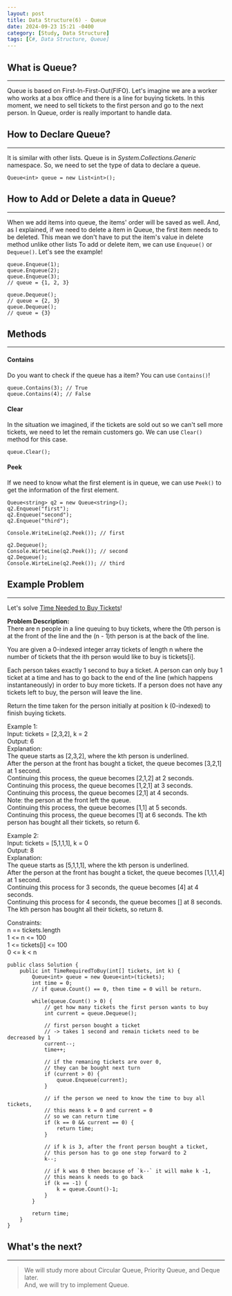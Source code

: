 ```yaml
---
layout: post
title: Data Structure(6) - Queue
date: 2024-09-23 15:21 -0400
category: [Study, Data Structure]
tags: [C#, Data Structure, Queue]
---
```


## What is Queue?
---
Queue is based on First-In-First-Out(FIFO). Let's imagine we are a worker who works at a box office and there is a line for buying tickets. In this moment, we need to sell tickets to the first person and go to the next person. In Queue, order is really important to handle data.

## How to Declare Queue?
---
It is similar with other lists. Queue is in _System.Collections.Generic_ namespace. So, we need to set the type of data to declare a queue.
```shell
Queue<int> queue = new List<int>();
```

## How to Add or Delete a data in Queue?
---
When we add items into queue, the items' order will be saved as well. And, as I explained, if we need to delete a item in Queue, the first item needs to be deleted. This mean we don't have to put the item's value in delete method unlike other lists To add or delete item, we can use `Enqueue()` or `Dequeue()`. Let's see the example!
```shell
queue.Enqueue(1);
queue.Enqueue(2);
queue.Enqueue(3);
// queue = {1, 2, 3}

queue.Dequeue();
// queue = {2, 3}
queue.Dequeue();
// queue = {3}
```

## Methods
---
#### Contains
Do you want to check if the queue has a item? You can use `Contains()`!
```shell
queue.Contains(3); // True
queue.Contains(4); // False
```

#### Clear
In the situation we imagined, if the tickets are sold out so we can't sell more tickets, we need to let the remain customers go. We can use `Clear()` method for this case.
```shell
queue.Clear();
```

#### Peek
If we need to know what the first element is in queue, we can use `Peek()` to get the information of the first element.
```shell
Queue<string> q2 = new Queue<string>();
q2.Enqueue("first");
q2.Enqueue("second");
q2.Enqueue("third");

Console.WriteLine(q2.Peek()); // first

q2.Dequeue();
Console.WirteLine(q2.Peek()); // second
q2.Dequeue();
Console.WirteLine(q2.Peek()); // third
```

## Example Problem
---
Let's solve [Time Needed to Buy Tickets](https://leetcode.com/problems/time-needed-to-buy-tickets/description/)!

**Problem Description:**  
There are n people in a line queuing to buy tickets, where the 0th person is at the front of the line and the (n - 1)th person is at the back of the line.

You are given a 0-indexed integer array tickets of length n where the number of tickets that the ith person would like to buy is tickets[i].

Each person takes exactly 1 second to buy a ticket. A person can only buy 1 ticket at a time and has to go back to the end of the line (which happens instantaneously) in order to buy more tickets. If a person does not have any tickets left to buy, the person will leave the line.

Return the time taken for the person initially at position k (0-indexed) to finish buying tickets.

Example 1:   
Input: tickets = [2,3,2], k = 2   
Output: 6   
Explanation:   
The queue starts as [2,3,2], where the kth person is underlined.   
After the person at the front has bought a ticket, the queue becomes [3,2,1] at 1 second.   
Continuing this process, the queue becomes [2,1,2] at 2 seconds.   
Continuing this process, the queue becomes [1,2,1] at 3 seconds.   
Continuing this process, the queue becomes [2,1] at 4 seconds.    
Note: the person at the front left the queue.   
Continuing this process, the queue becomes [1,1] at 5 seconds.   
Continuing this process, the queue becomes [1] at 6 seconds. The kth person has bought all their tickets, so return 6.

Example 2:   
Input: tickets = [5,1,1,1], k = 0   
Output: 8   
Explanation:   
The queue starts as [5,1,1,1], where the kth person is underlined.   
After the person at the front has bought a ticket, the queue becomes [1,1,1,4] at 1 second.   
Continuing this process for 3 seconds, the queue becomes [4] at 4 seconds.   
Continuing this process for 4 seconds, the queue becomes [] at 8 seconds. The kth person has bought all their tickets, so return 8.
 
Constraints:   
n == tickets.length   
1 <= n <= 100   
1 <= tickets[i] <= 100   
0 <= k < n   

```shell
public class Solution {
    public int TimeRequiredToBuy(int[] tickets, int k) {
        Queue<int> queue = new Queue<int>(tickets);
        int time = 0;
        // if queue.Count() == 0, then time = 0 will be return.
        
        while(queue.Count() > 0) {
            // get how many tickets the first person wants to buy
            int current = queue.Dequeue();
            
            // first person bought a ticket
            // -> takes 1 second and remain tickets need to be decreased by 1
            current--;
            time++;
            
            // if the remaning tickets are over 0,
            // they can be bought next turn
            if (current > 0) {
                queue.Enqueue(current);
            }
            
            // if the person we need to know the time to buy all tickets,
            // this means k = 0 and current = 0
            // so we can return time
            if (k == 0 && current == 0) {
                return time;
            }

            // if k is 3, after the front person bought a ticket,
            // this person has to go one step forward to 2
            k--;

            // if k was 0 then because of `k--` it will make k -1,
            // this means k needs to go back
            if (k == -1) {
                k = queue.Count()-1;
            }
        }

        return time;
    }
}
```

## What's the next?   
---
> We will study more about Circular Queue, Priority Queue, and Deque later.   
> And, we will try to implement Queue.